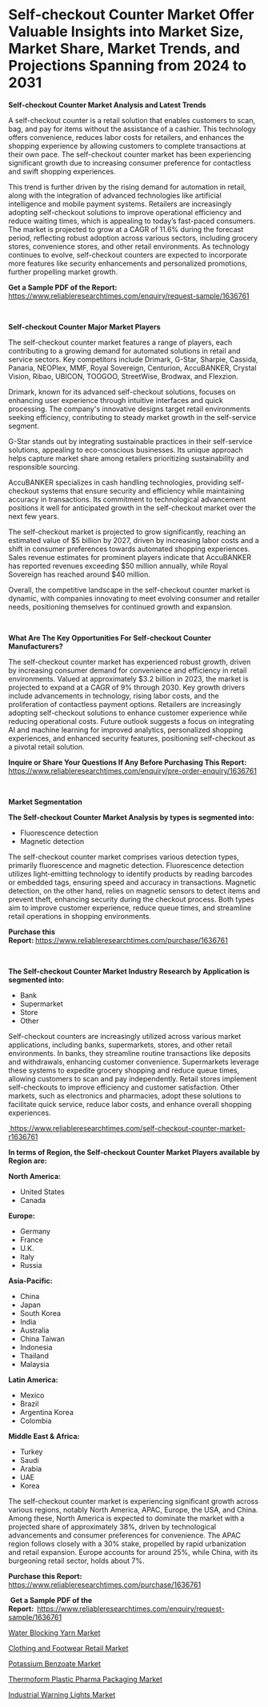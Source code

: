 <p><h1>Self-checkout Counter Market Offer Valuable Insights into Market Size, Market Share, Market Trends, and Projections Spanning from 2024 to 2031</h1></p><p><strong>Self-checkout Counter Market Analysis and Latest Trends</strong></p>
<p><p>A self-checkout counter is a retail solution that enables customers to scan, bag, and pay for items without the assistance of a cashier. This technology offers convenience, reduces labor costs for retailers, and enhances the shopping experience by allowing customers to complete transactions at their own pace. The self-checkout counter market has been experiencing significant growth due to increasing consumer preference for contactless and swift shopping experiences. </p><p>This trend is further driven by the rising demand for automation in retail, along with the integration of advanced technologies like artificial intelligence and mobile payment systems. Retailers are increasingly adopting self-checkout solutions to improve operational efficiency and reduce waiting times, which is appealing to today’s fast-paced consumers. The market is projected to grow at a CAGR of 11.6% during the forecast period, reflecting robust adoption across various sectors, including grocery stores, convenience stores, and other retail environments. As technology continues to evolve, self-checkout counters are expected to incorporate more features like security enhancements and personalized promotions, further propelling market growth.</p></p>
<p><strong>Get a Sample PDF of the Report:&nbsp;</strong> <a href="https://www.reliableresearchtimes.com/enquiry/request-sample/1636761?utm_campaign=1400&utm_medium=2&utm_source=Github&utm_content=ia&utm_term=02102024&utm_id=self-checkout-counter">https://www.reliableresearchtimes.com/enquiry/request-sample/1636761</a></p>
<p>&nbsp;</p>
<p><strong>Self-checkout Counter Major Market Players</strong></p>
<p><p>The self-checkout counter market features a range of players, each contributing to a growing demand for automated solutions in retail and service sectors. Key competitors include Drimark, G-Star, Sharpie, Cassida, Panaria, NEOPlex, MMF, Royal Sovereign, Centurion, AccuBANKER, Crystal Vision, Ribao, UBICON, TOOGOO, StreetWise, Brodwax, and Flexzion.</p><p>Drimark, known for its advanced self-checkout solutions, focuses on enhancing user experience through intuitive interfaces and quick processing. The company's innovative designs target retail environments seeking efficiency, contributing to steady market growth in the self-service segment.</p><p>G-Star stands out by integrating sustainable practices in their self-service solutions, appealing to eco-conscious businesses. Its unique approach helps capture market share among retailers prioritizing sustainability and responsible sourcing.</p><p>AccuBANKER specializes in cash handling technologies, providing self-checkout systems that ensure security and efficiency while maintaining accuracy in transactions. Its commitment to technological advancement positions it well for anticipated growth in the self-checkout market over the next few years.</p><p>The self-checkout market is projected to grow significantly, reaching an estimated value of $5 billion by 2027, driven by increasing labor costs and a shift in consumer preferences towards automated shopping experiences. Sales revenue estimates for prominent players indicate that AccuBANKER has reported revenues exceeding $50 million annually, while Royal Sovereign has reached around $40 million.</p><p>Overall, the competitive landscape in the self-checkout counter market is dynamic, with companies innovating to meet evolving consumer and retailer needs, positioning themselves for continued growth and expansion.</p></p>
<p>&nbsp;</p>
<p><strong>What Are The Key Opportunities For Self-checkout Counter Manufacturers?</strong></p>
<p><p>The self-checkout counter market has experienced robust growth, driven by increasing consumer demand for convenience and efficiency in retail environments. Valued at approximately $3.2 billion in 2023, the market is projected to expand at a CAGR of 9% through 2030. Key growth drivers include advancements in technology, rising labor costs, and the proliferation of contactless payment options. Retailers are increasingly adopting self-checkout solutions to enhance customer experience while reducing operational costs. Future outlook suggests a focus on integrating AI and machine learning for improved analytics, personalized shopping experiences, and enhanced security features, positioning self-checkout as a pivotal retail solution.</p></p>
<p><strong>Inquire or Share Your Questions If Any Before Purchasing This Report:</strong> <a href="https://www.reliableresearchtimes.com/enquiry/pre-order-enquiry/1636761?utm_campaign=1400&utm_medium=2&utm_source=Github&utm_content=ia&utm_term=02102024&utm_id=self-checkout-counter">https://www.reliableresearchtimes.com/enquiry/pre-order-enquiry/1636761</a></p>
<p>&nbsp;</p>
<p><strong>Market Segmentation</strong></p>
<p><strong>The Self-checkout Counter Market Analysis by types is segmented into:</strong></p>
<p><ul><li>Fluorescence detection</li><li>Magnetic detection</li></ul></p>
<p><p>The self-checkout counter market comprises various detection types, primarily fluorescence and magnetic detection. Fluorescence detection utilizes light-emitting technology to identify products by reading barcodes or embedded tags, ensuring speed and accuracy in transactions. Magnetic detection, on the other hand, relies on magnetic sensors to detect items and prevent theft, enhancing security during the checkout process. Both types aim to improve customer experience, reduce queue times, and streamline retail operations in shopping environments.</p></p>
<p><strong>Purchase this Report:&nbsp;</strong><a href="https://www.reliableresearchtimes.com/purchase/1636761?utm_campaign=1400&utm_medium=2&utm_source=Github&utm_content=ia&utm_term=02102024&utm_id=self-checkout-counter">https://www.reliableresearchtimes.com/purchase/1636761</a></p>
<p>&nbsp;</p>
<p><strong>The Self-checkout Counter Market Industry Research by Application is segmented into:</strong></p>
<p><ul><li>Bank</li><li>Supermarket</li><li>Store</li><li>Other</li></ul></p>
<p><p>Self-checkout counters are increasingly utilized across various market applications, including banks, supermarkets, stores, and other retail environments. In banks, they streamline routine transactions like deposits and withdrawals, enhancing customer convenience. Supermarkets leverage these systems to expedite grocery shopping and reduce queue times, allowing customers to scan and pay independently. Retail stores implement self-checkouts to improve efficiency and customer satisfaction. Other markets, such as electronics and pharmacies, adopt these solutions to facilitate quick service, reduce labor costs, and enhance overall shopping experiences.</p></p>
<p><a href="https://www.reliableresearchtimes.com/self-checkout-counter-market-r1636761?utm_campaign=1400&utm_medium=2&utm_source=Github&utm_content=ia&utm_term=02102024&utm_id=self-checkout-counter">&nbsp;https://www.reliableresearchtimes.com/self-checkout-counter-market-r1636761</a></p>
<p><strong>In terms of Region, the Self-checkout Counter Market Players available by Region are:</strong></p>
<p>
    <p> <strong> North America: </strong>
        <ul>
            <li>United States</li>
            <li>Canada</li>
        </ul>
        </p> 
    <p> <strong> Europe: </strong>
        <ul>
            <li>Germany</li>
            <li>France</li>
            <li>U.K.</li>
            <li>Italy</li>
            <li>Russia</li>
        </ul>
        </p> 
    <p> <strong> Asia-Pacific: </strong>
        <ul>
            <li>China</li>
            <li>Japan</li>
            <li>South Korea</li>
            <li>India</li>
            <li>Australia</li>
            <li>China Taiwan</li>
            <li>Indonesia</li>
            <li>Thailand</li>
            <li>Malaysia</li>
        </ul>
        </p> 
    <p> <strong> Latin America: </strong>
        <ul>
            <li>Mexico</li>
            <li>Brazil</li>
            <li>Argentina Korea</li>
            <li>Colombia</li>
        </ul>
        </p> 
    <p> <strong> Middle East & Africa: </strong>
        <ul>
            <li>Turkey</li>
            <li>Saudi</li>
            <li>Arabia</li>
            <li>UAE</li>
            <li>Korea</li>
        </ul>
    </p>
    </p>
<p><p>The self-checkout counter market is experiencing significant growth across various regions, notably North America, APAC, Europe, the USA, and China. Among these, North America is expected to dominate the market with a projected share of approximately 38%, driven by technological advancements and consumer preferences for convenience. The APAC region follows closely with a 30% stake, propelled by rapid urbanization and retail expansion. Europe accounts for around 25%, while China, with its burgeoning retail sector, holds about 7%.</p></p>
<p><strong>Purchase this Report: </strong><a href="https://www.reliableresearchtimes.com/purchase/1636761?utm_campaign=1400&utm_medium=2&utm_source=Github&utm_content=ia&utm_term=02102024&utm_id=self-checkout-counter">https://www.reliableresearchtimes.com/purchase/1636761</a></p>
<p>&nbsp;<strong>Get a Sample PDF of the Report:&nbsp;&nbsp;</strong><a href="https://www.reliableresearchtimes.com/enquiry/request-sample/1636761?utm_campaign=1400&utm_medium=2&utm_source=Github&utm_content=ia&utm_term=02102024&utm_id=self-checkout-counter">https://www.reliableresearchtimes.com/enquiry/request-sample/1636761</a></p>
<p><strong></strong></p>
<p><p><a href="https://www.linkedin.com/pulse/what-growth-drivers-water-blocking-yarn-market-comprehensive-p8dae?trackingId=1GFeP5%2BQSje%2Bojngy8xqnA%3D%3D&utm_campaign=1400&utm_medium=2&utm_source=Github&utm_content=ia&utm_term=02102024&utm_id=self-checkout-counter">Water Blocking Yarn Market</a></p><p><a href="https://issuu.com/reportprime-2/docs/clothing-and-footwear-retail-market_cf990f0fa6eef3?utm_campaign=1400&utm_medium=2&utm_source=Github&utm_content=ia&utm_term=02102024&utm_id=self-checkout-counter">Clothing and Footwear Retail Market</a></p><p><a href="https://www.linkedin.com/pulse/in-depth-analysis-global-potassium-benzoate-market-scope-its-u1dmf?trackingId=lprRohvIQ%2FOXWxG1rcTuFw%3D%3D&utm_campaign=1400&utm_medium=2&utm_source=Github&utm_content=ia&utm_term=02102024&utm_id=self-checkout-counter">Potassium Benzoate Market</a></p><p><a href="https://issuu.com/reportprime-2/docs/thermoform-plastic-pharma-packaging_9c7ddeed0f52de?utm_campaign=1400&utm_medium=2&utm_source=Github&utm_content=ia&utm_term=02102024&utm_id=self-checkout-counter">Thermoform Plastic Pharma Packaging Market</a></p><p><a href="https://www.linkedin.com/pulse/industrial-warning-lights-market-size-growth-industry-3noof?utm_campaign=1400&utm_medium=2&utm_source=Github&utm_content=ia&utm_term=02102024&utm_id=self-checkout-counter">Industrial Warning Lights Market</a></p></p>